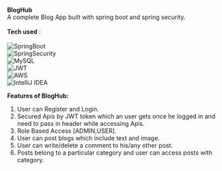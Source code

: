 **BlogHub** <br />
A complete Blog App built with spring boot and spring security.</br>
</br>
**Tech used** :<br />
</br>
![SpringBoot](https://img.shields.io/badge/springboot-%236DB33F.svg?style=for-the-badge&logo=springboot&logoColor=white)
<br />
![SpringSecurity](https://img.shields.io/badge/springsecurity-%236DB33F.svg?style=for-the-badge&logo=springsecurity&logoColor=white)</br>
![MySQL](https://img.shields.io/badge/mysql-%2300f.svg?style=for-the-badge&logo=mysql&logoColor=white)</br>
![JWT](https://img.shields.io/badge/JWT-black?style=for-the-badge&logo=JSON%20web%20tokens)</br>
![AWS](https://img.shields.io/badge/AWS-%23FF9900.svg?style=for-the-badge&logo=amazon-aws&logoColor=white)</br>
![IntelliJ IDEA](https://img.shields.io/badge/IntelliJIDEA-000000.svg?style=for-the-badge&logo=intellij-idea&logoColor=white)
</br>


**Features of BlogHub:**<br />
1) User can Register and Login.<br />
2) Secured Apis by JWT token which an user gets once he logged in and need to pass in header while accessing Apis.<br />
3) Role Based Access [ADMIN,USER].<br />
4) User can post blogs which include text and image.<br />
5) User can write/delete a comment to his/any other post.<br />
6) Posts belong to a particular category and user can access posts with category.<br />

<!-- **All the Apis with Swagger Documentation available here:**
http://44.203.172.83:8081/swagger-ui/index.html -->


<!-- https://user-images.githubusercontent.com/67635598/177391025-9b91911d-9b5f-4343-a83a-5ef5a44406f3.mp4 -->




